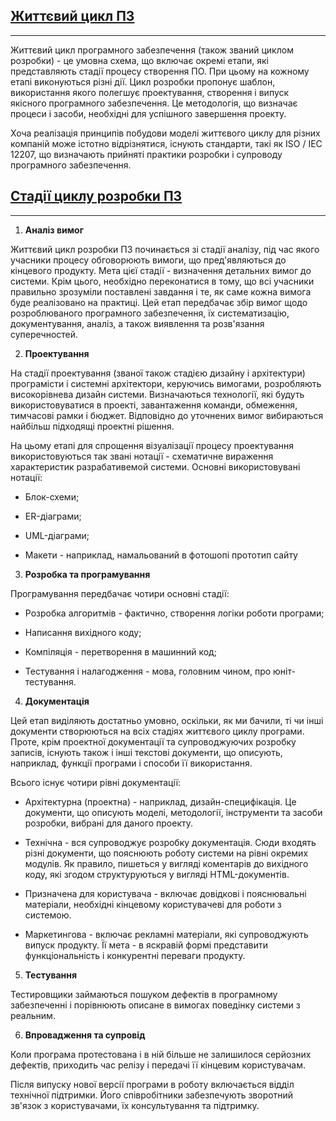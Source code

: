 ## [Життєвий цикл ПЗ](https://studfiles.net/preview/3904595/page:17/)
---
Життєвий цикл програмного забезпечення (також званий циклом розробки) - це умовна схема, що включає окремі етапи, які представляють стадії процесу створення ПО. При цьому на кожному етапі виконуються різні дії.
Цикл розробки пропонує шаблон, використання якого полегшує проектування, створення і випуск якісного програмного забезпечення. Це методологія, що визначає процеси і засоби, необхідні для успішного завершення проекту.

Хоча реалізація принципів побудови моделі життєвого циклу для різних компаній може істотно відрізнятися, існують стандарти, такі як ISO / IEC 12207, що визначають прийняті практики розробки і супроводу програмного забезпечення.

## [Стадії циклу розробки ПЗ](https://qalight.com.ua/baza-znaniy/stadii-tsikla-razrabotki-po/)
---
1. **Аналіз вимог**


Життєвий цикл розробки ПЗ починається зі стадії аналізу, під час якого учасники процесу обговорюють вимоги, що пред'являються до кінцевого продукту. Мета цієї стадії - визначення детальних вимог до системи. Крім цього, необхідно переконатися в тому, що всі учасники правильно зрозуміли поставлені завдання і те, як саме кожна вимога буде реалізовано на практиці. Цей етап передбачає збір вимог щодо розроблюваного програмного забезпечення, їх систематизацію, документування, аналіз, а також виявлення та розв'язання суперечностей.

2. **Проектування**

На стадії проектування (званої також стадією дизайну і архітектури) програмісти і системні архітектори, керуючись вимогами, розробляють високорівнева дизайн системи.
Визначаються технології, які будуть використовуватися в проекті, завантаження команди, обмеження, тимчасові рамки і бюджет. Відповідно до уточнених вимог вибираються найбільш підходящі проектні рішення.

На цьому етапі для спрощення візуалізації процесу проектування використовуються так звані нотації - схематичне вираження характеристик разрабативемой системи. Основні використовувані нотації:

- Блок-схеми;

- ER-діаграми;

- UML-діаграми;

- Макети - наприклад, намальований в фотошопі прототип сайту

3. **Розробка та програмування**

Програмування передбачає чотири основні стадії:

- Розробка алгоритмів - фактично, створення логіки роботи програми;

- Написання вихідного коду;

- Компіляція - перетворення в машинний код;

- Тестування і налагодження - мова, головним чином, про юніт-тестування.

4. **Документація**

Цей етап виділяють достатньо умовно, оскільки, як ми бачили, ті чи інші документи створюються на всіх стадіях життєвого циклу програми. Проте, крім проектної документації та супроводжуючих розробку записів, існують також і інші текстові документи, що описують, наприклад, функції програми і способи її використання.

Всього існує чотири рівні документації:

- Архітектурна (проектна) - наприклад, дизайн-специфікація. Це документи, що описують моделі, методології, інструменти та засоби розробки, вибрані для даного проекту.
- Технічна - вся супроводжує розробку документація. Сюди входять різні документи, що пояснюють роботу системи на рівні окремих модулів. Як правило, пишеться у вигляді коментарів до вихідного коду, які згодом структуруються у вигляді HTML-документів.

- Призначена для користувача - включає довідкові і пояснювальні матеріали, необхідні кінцевому користувачеві для роботи з системою.

- Маркетингова - включає рекламні матеріали, які супроводжують випуск продукту. Її мета - в яскравій формі представити функціональність і конкурентні переваги продукту.

5. **Тестування**

Тестировщики займаються пошуком дефектів в програмному забезпеченні і порівнюють описане в вимогах поведінку системи з реальним.

6. **Впровадження та супровід**

Коли програма протестована і в ній більше не залишилося серйозних дефектів, приходить час релізу і передачі її кінцевим користувачам.

Після випуску нової версії програми в роботу включається відділ технічної   підтримки. Його співробітники забезпечують зворотний зв'язок з користувачами, їх консультування та підтримку.
